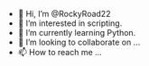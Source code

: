 - 👋 Hi, I’m @RockyRoad22
- 👀 I’m interested in scripting.
- 🌱 I’m currently learning Python.
- 💞️ I’m looking to collaborate on ...
- 📫 How to reach me ...

<!---
RockyRoad22/RockyRoad22 is a ✨ special ✨ repository because its `README.md` (this file) appears on your GitHub profile.
You can click the Preview link to take a look at your changes.
--->
